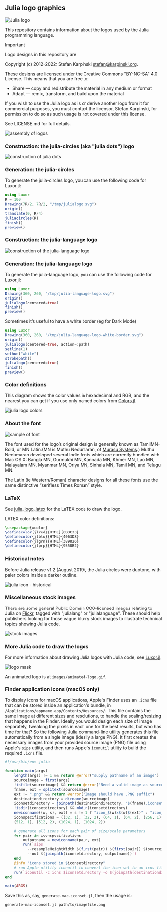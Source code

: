 ## Julia logo graphics

![Julia logo](images/julia-language-logo-white-border.svg)

This repository contains information about the logos used by the Julia programming language.

>[!IMPORTANT]
>Logo designs in this repository are 
>
>Copyright (c) 2012-2022: Stefan Karpinski <stefan@karpinski.org>. 
>
>These designs are licensed under the Creative Commons "BY-NC-SA" 4.0 License. This means that you are free to:
>- Share — copy and redistribute the material in any medium or format
>- Adapt — remix, transform, and build upon the material
>
>If you wish to use the Julia logo as is or derive another logo from it for commercial purposes, you must contact the licensor, Stefan Karpinski, for permission to do so as such usage is not covered under this license.
>
>See LICENSE.md for full details.

![assembly of logos](images/logos-assemble.png)

### Construction: the julia-circles (aka "julia dots") logo

![construction of julia dots](images/julialogo-construction.svg)

### Generation: the julia-circles

To generate the julia-circles logo, you can use the following code for Luxor.jl:

```julia
using Luxor
R = 100
Drawing(7R/2, 7R/2, "/tmp/julialogo.svg")
origin()
translate(0, R/4)
juliacircles(R)
finish()
preview()
```

### Construction: the julia-language logo

![construction of the julia-language logo](images/julialanguagelogo-construction.svg)

### Generation: the julia-language logo

To generate the julia-language logo, you can use the following code for Luxor.jl:

```julia
using Luxor
Drawing(360, 260, "/tmp/julia-language-logo.svg")
origin()
julialogo(centered=true)
finish()
preview()
```

Sometimes it’s useful to have a white border (eg for Dark Mode)

```julia
using Luxor
Drawing(360, 260, "/tmp/julia-language-logo-white-border.svg")
origin()
julialogo(centered=true, action=:path)
setline(1)
sethue("white")
strokepath()
julialogo(centered=true)
finish()
preview()
```

### Color definitions

This diagram shows the color values in hexadecimal and RGB, and the nearest you can get if you use only named colors from [Colors.jl](https://github.com/JuliaGraphics/Colors.jl).

![julia logo colors](images/julia-colors.svg)

### About the font

![sample of font](images/fontsample.png)

The font used for the logo’s original design is generally known as TamilMN-Bold, or MN Latin.(MN is Muthu Nedumaran, of [Murasu Systems](http://murasu.com).) Muthu Nedumaran developed several Indic fonts which are currently bundled with Mac OS X: Bangla MN, Gurmukhi MN, Kannada MN, Khmer MN, Lao MN, Malayalam MN, Myanmar MN, Oriya MN, Sinhala MN, Tamil MN, and Telugu MN.

The Latin (ie Western/Roman) character designs for all these fonts use the same distinctive “serifless Times Roman” style.

### LaTeX

See [julia_logo_latex](https://github.com/vancleve/julia_logo_latex) for the LaTEX code to draw the logo.

LATEX color definitions:

```latex
\usepackage{xcolor}
\definecolor{jlred}{HTML}{CB3C33}
\definecolor{jlblu}{HTML}{4063D8}
\definecolor{jlgrn}{HTML}{389826}
\definecolor{jlprp}{HTML}{9558B2}
```

### Historical notes

Before Julia release v1.2 (August 2019), the Julia circles were duotone, with paler colors inside a darker outline.

![julia icon - historical](images/julia-icons-history.png)

### Miscellaneous stock images

There are some general Public Domain CC0-licensed images relating to Julia on [Flickr](https://www.flickr.com/search/?text=julialanguage), tagged with "julialang" or "julialanguage". These should help publishers looking for those vague blurry stock images to illustrate technical topics showing Julia code.

![stock images](images/stock-images.png)

### More Julia code to draw the logos

For more information about drawing Julia logos with Julia code, see [Luxor.jl](https://github.com/JuliaGraphics/Luxor.jl).

![logo mask](images/julia-logo-mask.png)

An animated logo is at `images/animated-logo.gif`.

### Finder application icons (macOS only)

To display icons for macOS applications, Apple's Finder uses an `.icns` file that can be stored inside an application's bundle, in `/Applications/appname.app/Contents/Resources/`. This file contains the same image at different sizes and resolutions, to handle the scaling/resizing that happens in the Finder. Ideally you would design each size of image separately, tweaking the pixels in each one for the best results, but who has time for that? So the following Julia command-line utility generates this file automatically from a single image (ideally a large PNG). It first creates the necessary images from your provided source image (PNG) file using Apple's `sips` utility, and then runs Apple's `iconutil` utility to build the required `.icns` file.

```julia
#!/usr/bin/env julia

function main(args)
    length(args) != 1 && return @error("supply pathname of an image")
    sourceimage = first(args)
    !isfile(sourceimage) && return @error("Need a valid image as source material")
    fname, ext = splitext(sourceimage)
    ext != ".png" && return @error("Image should have .PNG suffix")
    destinationdirectory = dirname(sourceimage)
    iconsetdirectory = joinpath(destinationdirectory, "$(fname).iconset")
    !isdir(iconsetdirectory) && mkdir(iconsetdirectory)
    newiconname((w, s), ext) = s != 1 ? "icon_$(w)x$(w)$(ext)" : "icon_$(w÷2)x$(w÷2)@2x$(ext)"
    iconspecifications = ((32, 1), (32, 2), (64, 1), (64, 2), (256, 1), (256, 2),
    (512, 1), (512, 2), (1024, 1), (1024, 2))

    # generate all icons for each pair of size/scale parameters
    for pair in iconspecifications
        outputname = newiconname(pair, ext)
        run(`sips
          --resampleHeightWidth $(first(pair)) $(first(pair)) $(sourceimage)
          --out $(joinpath(iconsetdirectory, outputname))`)
    end
    @info "icons stored in $iconsetdirectory"
    # run Apple utility iconutil to convert the icon set to an icns file
    run(`iconutil -c icns $iconsetdirectory -o $(joinpath(destinationdirectory, fname)).icns`)
end

main(ARGS)
```

Save this as, say, `generate-mac-iconset.jl`, then the usage is:

```
generate-mac-iconset.jl path/to/imagefile.png
```
